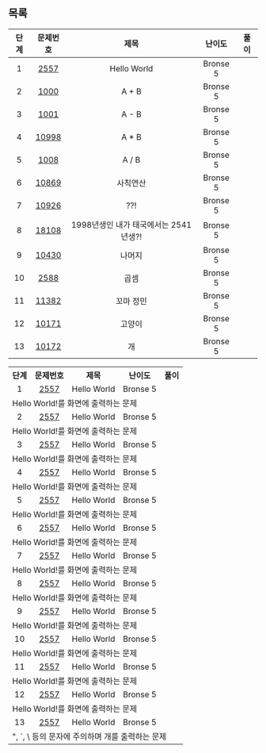 ## 목록
|단계|문제번호|제목|난이도|풀이|
|:---:|:---:|:------:|:------:|:------:|
|1|[2557](https://www.acmicpc.net/problem/2557)|Hello World|Bronse 5||
|2|[1000](https://www.acmicpc.net/problem/1000)|A + B|Bronse 5||
|3|[1001](https://www.acmicpc.net/problem/1001)|A - B|Bronse 5||
|4|[10998](https://www.acmicpc.net/problem/10998)|A * B|Bronse 5||
|5|[1008](https://www.acmicpc.net/problem/1008)|A / B|Bronse 5||
|6|[10869](https://www.acmicpc.net/problem/10869)|사칙연산|Bronse 5||
|7|[10926](https://www.acmicpc.net/problem/10926)|??!|Bronse 5||
|8|[18108](https://www.acmicpc.net/problem/18108)|1998년생인 내가 태국에서는 2541년생?!|Bronse 5||
|9|[10430](https://www.acmicpc.net/problem/10430)|나머지|Bronse 5||
|10|[2588](https://www.acmicpc.net/problem/2588)|곱셈|Bronse 5||
|11|[11382](https://www.acmicpc.net/problem/11382)|꼬마 정민|Bronse 5||
|12|[10171](https://www.acmicpc.net/problem/10171)|고양이|Bronse 5||
|13|[10172](https://www.acmicpc.net/problem/10172)|개|Bronse 5||


<table>
  <tr>
    <th>단계</th>
    <th>문제번호</th>
    <th>제목</th>
    <th>난이도</th>
    <th>풀이</th>
  </tr>
  <tr>
    <td align="center">1</td>
    <td align="center"><a href="https://www.acmicpc.net/problem/2557">2557</a></td>
    <td aligh="center">Hello World</td>
    <td aligh="center">Bronse 5</td>
    <td></td>
  </tr>
  <tr><td colspan="5">Hello World!를 화면에 출력하는 문제</td></tr>
    <tr>
    <td align="center">2</td>
    <td align="center"><a href="https://www.acmicpc.net/problem/2557">2557</a></td>
    <td aligh="center">Hello World</td>
    <td aligh="center">Bronse 5</td>
    <td></td>
  </tr>
  <tr><td colspan="5">Hello World!를 화면에 출력하는 문제</td></tr>
    <tr>
    <td align="center">3</td>
    <td align="center"><a href="https://www.acmicpc.net/problem/2557">2557</a></td>
    <td aligh="center">Hello World</td>
    <td aligh="center">Bronse 5</td>
    <td></td>
  </tr>
  <tr><td colspan="5">Hello World!를 화면에 출력하는 문제</td></tr>
    <tr>
    <td align="center">4</td>
    <td align="center"><a href="https://www.acmicpc.net/problem/2557">2557</a></td>
    <td aligh="center">Hello World</td>
    <td aligh="center">Bronse 5</td>
    <td></td>
  </tr>
  <tr><td colspan="5">Hello World!를 화면에 출력하는 문제</td></tr>
    <tr>
    <td align="center">5</td>
    <td align="center"><a href="https://www.acmicpc.net/problem/2557">2557</a></td>
    <td aligh="center">Hello World</td>
    <td aligh="center">Bronse 5</td>
    <td></td>
  </tr>
  <tr><td colspan="5">Hello World!를 화면에 출력하는 문제</td></tr>
    <tr>
    <td align="center">6</td>
    <td align="center"><a href="https://www.acmicpc.net/problem/2557">2557</a></td>
    <td aligh="center">Hello World</td>
    <td aligh="center">Bronse 5</td>
    <td></td>
  </tr>
  <tr><td colspan="5">Hello World!를 화면에 출력하는 문제</td></tr>
    <tr>
    <td align="center">7</td>
    <td align="center"><a href="https://www.acmicpc.net/problem/2557">2557</a></td>
    <td aligh="center">Hello World</td>
    <td aligh="center">Bronse 5</td>
    <td></td>
  </tr>
  <tr><td colspan="5">Hello World!를 화면에 출력하는 문제</td></tr>
    <tr>
    <td align="center">8</td>
    <td align="center"><a href="https://www.acmicpc.net/problem/2557">2557</a></td>
    <td aligh="center">Hello World</td>
    <td aligh="center">Bronse 5</td>
    <td></td>
  </tr>
  <tr><td colspan="5">Hello World!를 화면에 출력하는 문제</td></tr>
    <tr>
    <td align="center">9</td>
    <td align="center"><a href="https://www.acmicpc.net/problem/2557">2557</a></td>
    <td aligh="center">Hello World</td>
    <td aligh="center">Bronse 5</td>
    <td></td>
  </tr>
  <tr><td colspan="5">Hello World!를 화면에 출력하는 문제</td></tr>
    <tr>
    <td align="center">10</td>
    <td align="center"><a href="https://www.acmicpc.net/problem/2557">2557</a></td>
    <td aligh="center">Hello World</td>
    <td aligh="center">Bronse 5</td>
    <td></td>
  </tr>
  <tr><td colspan="5">Hello World!를 화면에 출력하는 문제</td></tr>
    <tr>
    <td align="center">11</td>
    <td align="center"><a href="https://www.acmicpc.net/problem/2557">2557</a></td>
    <td aligh="center">Hello World</td>
    <td aligh="center">Bronse 5</td>
    <td></td>
  </tr>
  <tr><td colspan="5">Hello World!를 화면에 출력하는 문제</td></tr>
    <tr>
    <td align="center">12</td>
    <td align="center"><a href="https://www.acmicpc.net/problem/2557">2557</a></td>
    <td aligh="center">Hello World</td>
    <td aligh="center">Bronse 5</td>
    <td></td>
  </tr>
  <tr><td colspan="5">Hello World!를 화면에 출력하는 문제</td></tr>
    <tr>
    <td align="center">13</td>
    <td align="center"><a href="https://www.acmicpc.net/problem/2557">2557</a></td>
    <td aligh="center">Hello World</td>
    <td aligh="center">Bronse 5</td>
    <td></td>
  </tr>
  <tr><td colspan="5">", `, \ 등의 문자에 주의하며 개를 출력하는 문제</td></tr>  
</table>
